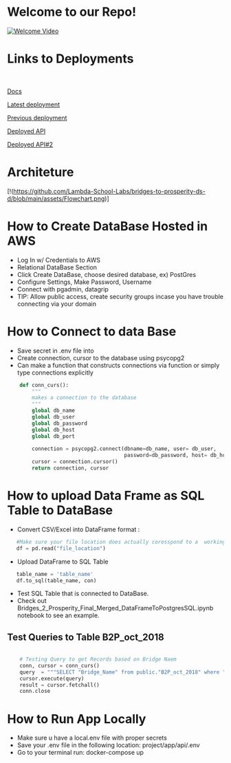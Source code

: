 # Welcome to our Repo! 
[![Welcome Video](https://imgur.com/7gaai5K.png)](https://youtu.be/1qVVODfPtto)

# Links to Deployments
<p>&nbsp;</p>

[Docs](https://docs.labs.lambdaschool.com/data-science/)

[Latest deployment](https://lab28dsk.bridgestoprosperity.dev/)

[Previous deployment](https://b2pmergefinal.bridgestoprosperity.dev/)

[Deployed API](https://d-ds.bridgestoprosperity.dev/) 

[Deployed API#2](https://d-ds-labs28.bridgestoprosperity.dev )

# Architeture

[!(https://github.com/Lambda-School-Labs/bridges-to-prosperity-ds-d/blob/main/assets/Flowchart.png)]

# How to Create DataBase Hosted in AWS 
- Log In w/ Credentials to AWS
- Relational DataBase Section
- Click Create DataBase, choose desired database, ex) PostGres
- Configure Settings, Make Password, Username
- Connect with pgadmin, datagrip
- TIP: Allow public access, create security groups incase you have trouble connecting via your domain

# How to Connect to data Base
- Save secret in .env file into 
- Create connection, cursor to the database using psycopg2
- Can make a function that constructs connections via function or simply type connections explicitly
```python
    def conn_curs():
        """
        makes a connection to the database
        """
        global db_name
        global db_user
        global db_password
        global db_host
        global db_port
        
        connection = psycopg2.connect(dbname=db_name, user= db_user,
                                      password=db_password, host= db_host,port=db_port)
        cursor = connection.cursor()
        return connection, cursor
```
# How to upload Data Frame as SQL Table to DataBase
- Convert CSV/Excel into DataFrame format : 
```python 
   #Make sure your file location does actually coresspond to a  working link
   df = pd.read("file_location")
```
- Upload DataFrame to SQL Table
```python   
   table_name = 'table_name'
   df.to_sql(table_name, con)
```
- Test SQL Table that is connected to DataBase.
- Check out Bridges_2_Prosperity_Final_Merged_DataFrameToPostgresSQL.ipynb notebook to see an example.

## Test Queries to Table B2P_oct_2018

```python
    
    # Testing Query to get Records based on Bridge Naem
    conn, cursor = conn_curs()
    query  = """SELECT "Bridge_Name" from public."B2P_oct_2018" where "Bridge_Name" = 'Bukinga' LIMIT 1;"""
    cursor.execute(query)
    result = cursor.fetchall()
    conn.close
```

# How to Run App Locally
- Make sure u have a local.env file with proper secrets
- Save your .env file in the following location: project/app/api/.env 
- Go to your terminal run: docker-compose up







